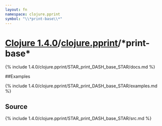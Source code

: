 ```yaml
---
layout: fn
namespace: clojure.pprint
symbol: "\\*print-base\\*"
---
```


# [Clojure 1.4.0](../../)/[clojure.pprint](../)/\*print-base\*

{% include 1.4.0/clojure.pprint/STAR_print_DASH_base_STAR/docs.md %}

##Examples

{% include 1.4.0/clojure.pprint/STAR_print_DASH_base_STAR/examples.md %}
## Source
{% include 1.4.0/clojure.pprint/STAR_print_DASH_base_STAR/src.md %}

